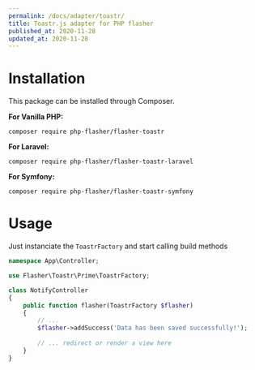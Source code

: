 ```yaml
---
permalink: /docs/adapter/toastr/
title: Toastr.js adapter for PHP flasher
published_at: 2020-11-28
updated_at: 2020-11-28
---
```


# Installation

This package can be installed through Composer.

**For Vanilla PHP:**
<pre class="snippet"><code>composer require php-flasher/flasher-toastr</code></pre>

**For Laravel:**
<pre class="snippet"><code>composer require php-flasher/flasher-toastr-laravel</code></pre>

**For Symfony:**
<pre class="snippet"><code>composer require php-flasher/flasher-toastr-symfony</code></pre>

# Usage

Just instanciate the `ToastrFactory` and start calling build methods

```php
namespace App\Controller;

use Flasher\Toastr\Prime\ToastrFactory;

class NotifyController
{
    public function flasher(ToastrFactory $flasher)
    {
        // ... 
        $flasher->addSuccess('Data has been saved successfully!');
        
        // ... redirect or render a view here
    }
}    
```